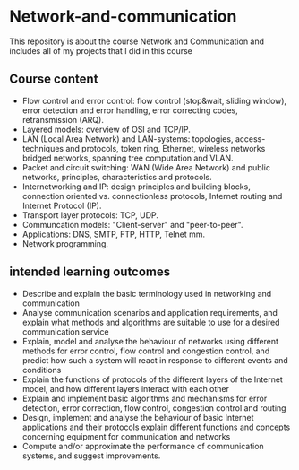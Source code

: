 # Network-and-communication
This repository is about the course Network and Communication and includes all of my projects that I did in this course
## Course content
- Flow control and error control: flow control (stop&wait, sliding window), error detection and error handling, error correcting codes, retransmission (ARQ).
- Layered models: overview of OSI and TCP/IP.
- LAN (Local Area Network) and LAN-systems: topologies, access- techniques and protocols, token ring, Ethernet, wireless networks bridged networks, spanning tree computation and VLAN.
- Packet and circuit switching: WAN (Wide Area Network) and public networks, principles, characteristics and protocols.
- Internetworking and IP: design principles and building blocks, connection oriented vs. connectionless protocols, Internet routing and Internet Protocol (IP).
- Transport layer protocols: TCP, UDP.
- Communcation models: "Client-server" and "peer-to-peer".
- Applications: DNS, SMTP, FTP, HTTP, Telnet mm.
- Network programming.
## intended learning outcomes
- Describe and explain the basic terminology used in networking and communication
- Analyse communication scenarios and application requirements, and explain what methods and algorithms are suitable to use for a desired communication service
- Explain, model and analyse the behaviour of networks using different methods for error control, flow control and congestion control, and predict how such a system will react in response to different events and conditions
- Explain the functions of protocols of the different layers of the Internet model, and how different layers interact with each other
- Explain and implement basic algorithms and mechanisms for error detection, error correction, flow control, congestion control and routing
- Design, implement and analyse the behaviour of basic Internet applications and their protocols
explain different functions and concepts concerning equipment for communication and networks
- Compute and/or approximate the performance of communication systems, and suggest improvements.
